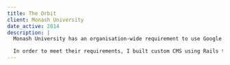 ```yaml
---
title: The Orbit
client: Monash University
date_active: 2014
description: |
  Monash University has an organisation-wide requirement to use Google services.

  In order to meet their requirements, I built custom CMS using Rails that integrated various Google APIs, extending the functionality of the Blogger based site.
---
```

